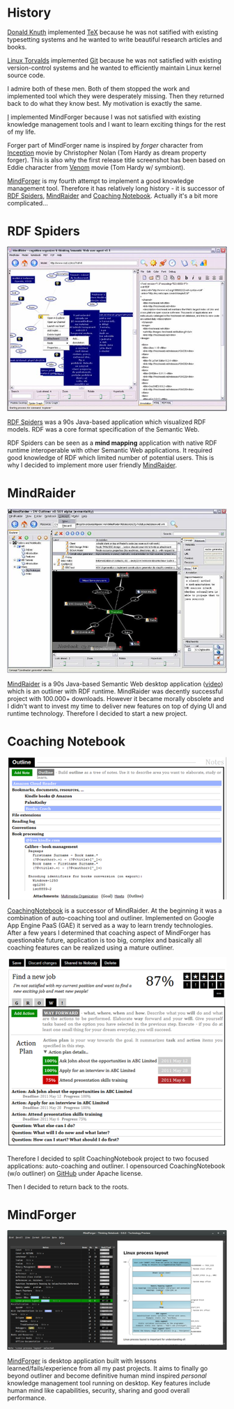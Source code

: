 # History <!-- Metadata: type: Outline; created: 2018-02-23 10:56:27; reads: 188; read: 2020-04-19 20:25:18; revision: 188; modified: 2020-04-19 20:25:18; importance: 1/5; urgency: 1/5; -->
[Donald Knuth](https://cs.wikipedia.org/wiki/Donald_Ervin_Knuth) implemented [TeX](https://en.wikipedia.org/wiki/TeX) because he was not satified with existing typesetting systems and he wanted to write beautiful research articles and books.

[Linux Torvalds](https://en.wikipedia.org/wiki/Linus_Torvalds) implemented [Git](https://en.wikipedia.org/wiki/Git) because he was not satisfied with existing version-control systems and he wanted to efficiently maintain
Linux kernel source code.

I admire both of these men. Both of them stopped the work and implemented tool which they were
desperately missing. Then they returned back to do what they know best. My motivation is exactly the same.

[I](http://me.mindforger.com/) implemented MindForger because I was not satisfied with existing knowledge
management tools and I want to learn exciting things for the rest of my life.

Forger part of MindForger name is inspired by _forger_ character from [Inception](https://www.imdb.com/title/tt1375666/fullcredits) movie by Christopher Nolan (Tom Hardy as dream property forger). This is also why the first release 
title screenshot has been based on Eddie character from [Venom](https://www.imdb.com/title/tt1270797/) movie 
(Tom Hardy w/ symbiont).

[MindForger](https://www.mindforger.com) is my fourth attempt to implement a good knowledge management
tool. Therefore it has relatively long history - it is successor of
[RDF Spiders](#rdf-spiders), [MindRaider](#mindraider) and [Coaching Notebook](#coaching-notebook). Actually it's a bit more 
complicated...
# RDF Spiders <!-- Metadata: type: Note; created: 2018-03-18 09:12:54; reads: 43; read: 2020-04-19 20:24:29; revision: 36; modified: 2018-05-10 12:48:36; -->
![RDF Spiders](history.spiders.jpg)

[RDF Spiders](http://mindraider.sourceforge.net/gallery/mindraider-incubator/index.html) was 
a 90s Java-based application which visualized RDF models. RDF was a core format specification
of the Semantic Web. 

RDF Spiders can be seen as a **mind mapping** application with native 
RDF runtime interoperable with other Semantic Web applications.
It required good knowledge of RDF which limited 
number of potential users. This is why I decided to implement more user friendly 
[MindRaider](#mindraider).
# MindRaider <!-- Metadata: type: Note; created: 2018-03-18 09:12:59; reads: 21; read: 2020-04-19 20:25:18; revision: 5; modified: 2020-04-19 20:25:18; -->
![MindRaider](history.mr.jpg)

[MindRaider](http://mindraider.sourceforge.net/) is a 90s Java-based 
Semantic Web desktop application ([video](https://www.youtube.com/watch?v=Q95ixrVCXEs)) which is an outliner with RDF runtime. 
MindRaider was decently successful project with 100.000+ downloads. However 
it became morally obsolete and I didn't want to invest my time to deliver new features 
on top of dying UI and runtime technology. Therefore I decided to start a new project.
# Coaching Notebook <!-- Metadata: type: Note; created: 2018-03-18 09:13:06; reads: 13; read: 2018-03-18 09:19:34; revision: 8; modified: 2018-03-18 09:19:34; -->
![Coaching Notebook](history.mf.png)

[CoachingNotebook](http://web.mindforger.com/) is a successor of MindRaider. 
At the beginning it was a combination of auto-coaching tool and outliner.
Implemented on Google App Engine PaaS (GAE) it served as a way to learn trendy
technologies. After a few years I determined
that coaching aspect of MindForger has questionable future, application is too big,
complex and basically all coaching features can be realized using a mature outliner.

![CoachingNotebook](history.coaching-notebook.png)

Therefore I decided to split CoachingNotebook project to two focused applications:
auto-coaching and outliner. I opensourced CoachingNotebook (w/o outliner) 
on [GitHub](https://github.com/dvorka/coaching-notebook) under Apache license.

Then I decided to return back to the roots.
# MindForger <!-- Metadata: type: Note; tags: cool; created: 2018-03-18 09:14:07; reads: 8; read: 2018-10-10 18:12:20; revision: 5; modified: 2018-05-10 12:51:32; -->
![MindForger](mindforger.png)

[MindForger](https://github.com/dvorka/mindforger) is desktop
application built with lessons learned/fails/experience from all my past projects. 
It aims to finally go beyond outliner and become definitive human mind inspired *personal* knowledge management 
tool running on desktop. Key features include human mind like capabilities, security, sharing and good overall performance.
